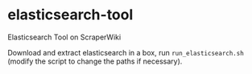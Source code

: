 elasticsearch-tool
============

Elasticsearch Tool on ScraperWiki

Download and extract elasticsearch in a box, run `run_elasticsearch.sh`
(modify the script to change the paths if necessary).
